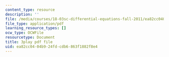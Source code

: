 ```yaml
---
content_type: resource
description: ''
file: /media/courses/18-03sc-differential-equations-fall-2011/ea82cc0404b924fdcdb6863f1882f8e4_hEtWqTPPXuc.pdf
file_type: application/pdf
learning_resource_types: []
ocw_type: OCWFile
resourcetype: Document
title: 3play pdf file
uid: ea82cc04-04b9-24fd-cdb6-863f1882f8e4
---
```

